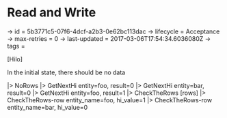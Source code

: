 # Read and Write

-> id = 5b3771c5-07f6-4dcf-a2b3-0e62bc113dac
-> lifecycle = Acceptance
-> max-retries = 0
-> last-updated = 2017-03-06T17:54:34.6036080Z
-> tags = 

[Hilo]

In the initial state, there should be no data

|> NoRows
|> GetNextHi entity=foo, result=0
|> GetNextHi entity=bar, result=0
|> GetNextHi entity=foo, result=1
|> CheckTheRows
    [rows]
    |> CheckTheRows-row entity_name=foo, hi_value=1
    |> CheckTheRows-row entity_name=bar, hi_value=0

~~~

